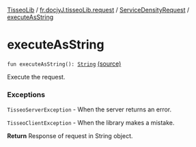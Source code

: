 [TisseoLib](../../index.md) / [fr.docjyJ.tisseoLib.request](../index.md) / [ServiceDensityRequest](index.md) / [executeAsString](./execute-as-string.md)

# executeAsString

`fun executeAsString(): `[`String`](https://kotlinlang.org/api/latest/jvm/stdlib/kotlin/-string/index.html) [(source)](https://github.com/docjyJ/TisseoLib/tree/master/src/main/kotlin/fr/docjyJ/tisseoLib/request/ServiceDensityRequest.kt#L64)

Execute the request.

### Exceptions

`TisseoServerException` - When the server returns an error.

`TisseoClientException` - When the library makes a mistake.

**Return**
Response of request in String object.

